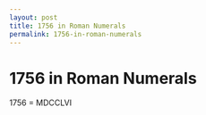 ```yaml
---
layout: post
title: 1756 in Roman Numerals
permalink: 1756-in-roman-numerals
---
```


# 1756 in Roman Numerals

1756 = MDCCLVI
